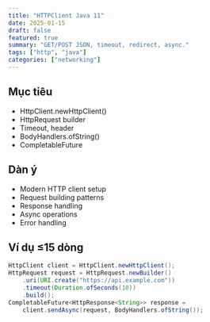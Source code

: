 ```yaml
---
title: "HTTPClient Java 11"
date: 2025-01-15
draft: false
featured: true
summary: "GET/POST JSON, timeout, redirect, async."
tags: ["http", "java"]
categories: ["networking"]
---
```


## Mục tiêu

- HttpClient.newHttpClient()
- HttpRequest builder
- Timeout, header
- BodyHandlers.ofString()
- CompletableFuture

## Dàn ý

- Modern HTTP client setup
- Request building patterns
- Response handling
- Async operations
- Error handling

## Ví dụ ≤15 dòng

```java
HttpClient client = HttpClient.newHttpClient();
HttpRequest request = HttpRequest.newBuilder()
    .uri(URI.create("https://api.example.com"))
    .timeout(Duration.ofSeconds(10))
    .build();
CompletableFuture<HttpResponse<String>> response =
    client.sendAsync(request, BodyHandlers.ofString());
```

